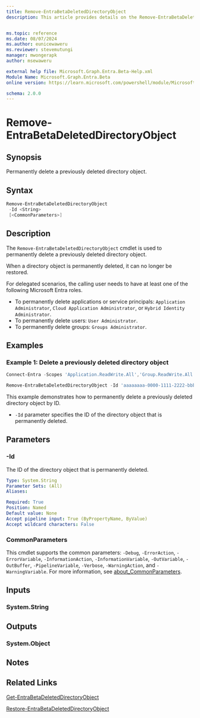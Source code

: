 ```yaml
---
title: Remove-EntraBetaDeletedDirectoryObject
description: This article provides details on the Remove-EntraBetaDeletedDirectoryObject command.


ms.topic: reference
ms.date: 08/07/2024
ms.author: eunicewaweru
ms.reviewer: stevemutungi
manager: mwongerapk
author: msewaweru

external help file: Microsoft.Graph.Entra.Beta-Help.xml
Module Name: Microsoft.Graph.Entra.Beta
online version: https://learn.microsoft.com/powershell/module/Microsoft.Graph.Entra.Beta/Remove-EntraBetaDeletedDirectoryObject

schema: 2.0.0
---
```


# Remove-EntraBetaDeletedDirectoryObject

## Synopsis

Permanently delete a previously deleted directory object.

## Syntax

```powershell
Remove-EntraBetaDeletedDirectoryObject
 -Id <String>
 [<CommonParameters>]
```

## Description

The `Remove-EntraBetaDeletedDirectoryObject` cmdlet is used to permanently delete a previously deleted directory object.

When a directory object is permanently deleted, it can no longer be restored.

For delegated scenarios, the calling user needs to have at least one of the following Microsoft Entra roles.

- To permanently delete applications or service principals: `Application Administrator`, `Cloud Application Administrator`, or `Hybrid Identity Administrator`.
- To permanently delete users: `User Administrator`.
- To permanently delete groups: `Groups Administrator`.

## Examples

### Example 1: Delete a previously deleted directory object

```powershell
Connect-Entra -Scopes 'Application.ReadWrite.All','Group.ReadWrite.All','Application.ReadWrite.All','User.ReadWrite.All'

Remove-EntraBetaDeletedDirectoryObject -Id 'aaaaaaaa-0000-1111-2222-bbbbbbbbbbbb'
```

This example demonstrates how to permanently delete a previously deleted directory object by ID.

- `-Id` parameter specifies the ID of the directory object that is permanently deleted.

## Parameters

### -Id

The ID of the directory object that is permanently deleted.

```yaml
Type: System.String
Parameter Sets: (All)
Aliases:

Required: True
Position: Named
Default value: None
Accept pipeline input: True (ByPropertyName, ByValue)
Accept wildcard characters: False
```

### CommonParameters

This cmdlet supports the common parameters: `-Debug`, `-ErrorAction`, `-ErrorVariable`, `-InformationAction`, `-InformationVariable`, `-OutVariable`, `-OutBuffer`, `-PipelineVariable`, `-Verbose`, `-WarningAction`, and `-WarningVariable`. For more information, see [about_CommonParameters](https://go.microsoft.com/fwlink/?LinkID=113216).

## Inputs

### System.String

## Outputs

### System.Object

## Notes

## Related Links

[Get-EntraBetaDeletedDirectoryObject](Get-EntraBetaDeletedDirectoryObject.md)

[Restore-EntraBetaDeletedDirectoryObject](Restore-EntraBetaDeletedDirectoryObject.md)
